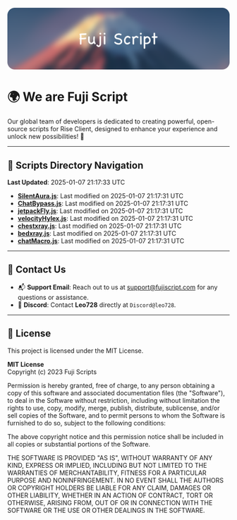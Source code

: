 ![Banner](.github/b.webp)

# 🌍 **We are Fuji Script**

Our global team of developers is dedicated to creating powerful, open-source scripts for Rise Client, designed to enhance your experience and unlock new possibilities! 🌟

---
<!-- SCRIPTS_NAVIGATION_START -->
## 📂 **Scripts Directory Navigation**

**Last Updated**: 2025-01-07 21:17:33 UTC

- **[SilentAura.js](scripts/SilentAura.js)**: Last modified on 2025-01-07 21:17:31 UTC
- **[ChatBypass.js](scripts/ChatBypass.js)**: Last modified on 2025-01-07 21:17:31 UTC
- **[jetpackFly.js](scripts/jetpackFly.js)**: Last modified on 2025-01-07 21:17:31 UTC
- **[velocityHylex.js](scripts/velocityHylex.js)**: Last modified on 2025-01-07 21:17:31 UTC
- **[chestxray.js](scripts/chestxray.js)**: Last modified on 2025-01-07 21:17:31 UTC
- **[bedxray.js](scripts/bedxray.js)**: Last modified on 2025-01-07 21:17:31 UTC
- **[chatMacro.js](scripts/chatMacro.js)**: Last modified on 2025-01-07 21:17:31 UTC

<!-- SCRIPTS_NAVIGATION_END -->

---

## 💬 **Contact Us**  
- 📬 **Support Email**: Reach out to us at [support@fujiscript.com](mailto:support@fujiscript.com) for any questions or assistance.  
- 💬 **Discord**: Contact **Leo728** directly at `Discord@leo728`.

---

## 📜 **License**

This project is licensed under the MIT License.  

**MIT License**  
Copyright (c) 2023 Fuji Scripts  

Permission is hereby granted, free of charge, to any person obtaining a copy of this software and associated documentation files (the "Software"), to deal in the Software without restriction, including without limitation the rights to use, copy, modify, merge, publish, distribute, sublicense, and/or sell copies of the Software, and to permit persons to whom the Software is furnished to do so, subject to the following conditions:  

The above copyright notice and this permission notice shall be included in all copies or substantial portions of the Software.  

THE SOFTWARE IS PROVIDED "AS IS", WITHOUT WARRANTY OF ANY KIND, EXPRESS OR IMPLIED, INCLUDING BUT NOT LIMITED TO THE WARRANTIES OF MERCHANTABILITY, FITNESS FOR A PARTICULAR PURPOSE AND NONINFRINGEMENT. IN NO EVENT SHALL THE AUTHORS OR COPYRIGHT HOLDERS BE LIABLE FOR ANY CLAIM, DAMAGES OR OTHER LIABILITY, WHETHER IN AN ACTION OF CONTRACT, TORT OR OTHERWISE, ARISING FROM, OUT OF OR IN CONNECTION WITH THE SOFTWARE OR THE USE OR OTHER DEALINGS IN THE SOFTWARE.  

